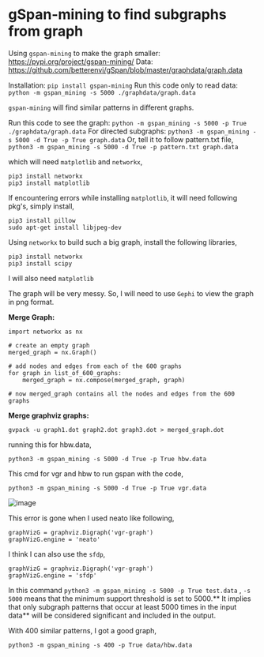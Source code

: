# gSpan-mining to find subgraphs from graph

Using `gspan-mining` to make the graph smaller: https://pypi.org/project/gspan-mining/
Data: https://github.com/betterenvi/gSpan/blob/master/graphdata/graph.data

Installation: `pip install gspan-mining`
Run this code only to read data: `python -m gspan_mining -s 5000 ./graphdata/graph.data`

`gspan-mining` will find similar patterns in different graphs.

Run this code to see the graph: `python -m gspan_mining -s 5000 -p True ./graphdata/graph.data`
For directed subgraphs: 
     `python3 -m gspan_mining -s 5000 -d True -p True graph.data`
     Or, tell it to follow pattern.txt file,
     `python3 -m gspan_mining -s 5000 -d True -p pattern.txt graph.data`

which will need `matplotlib` and `networkx`,
```
pip3 install networkx
pip3 install matplotlib
```
If encountering errors while installing `matplotlib`, it will need following pkg's, simply install,
```
pip3 install pillow
sudo apt-get install libjpeg-dev
```

Using `networkx` to build such a big graph, install the following libraries,
```
pip3 install networkx
pip3 install scipy
```
I will also need `matplotlib`

The graph will be very messy. So, I will need to use `Gephi` to view the graph in png format.

**__Merge Graph:__**
```
import networkx as nx

# create an empty graph
merged_graph = nx.Graph()

# add nodes and edges from each of the 600 graphs
for graph in list_of_600_graphs:
    merged_graph = nx.compose(merged_graph, graph)

# now merged_graph contains all the nodes and edges from the 600 graphs
```

**__Merge graphviz graphs:__**
```
gvpack -u graph1.dot graph2.dot graph3.dot > merged_graph.dot
```

running this for hbw.data,
```
python3 -m gspan_mining -s 5000 -d True -p True hbw.data
```

This cmd for vgr and hbw to run gspan with the code,
```
python3 -m gspan_mining -s 5000 -d True -p True vgr.data
```
![image](https://github.com/mdrahmed/cheatsheets/assets/26908164/37300f3a-607f-4283-ab22-27a5b8f5ec24)


This error is gone when I used neato like following,
```
graphVizG = graphviz.Digraph('vgr-graph')
graphVizG.engine = 'neato'
```

I think I can also use the `sfdp`,
```
graphVizG = graphviz.Digraph('vgr-graph')
graphVizG.engine = 'sfdp'
```

In this command `python3 -m gspan_mining -s 5000 -p True test.data` ,
`-s 5000` means that the minimum support threshold is set to 5000.** It implies that only subgraph patterns that occur at least 5000 times in the input data** will be considered significant and included in the output.

With 400 similar patterns, I got a good graph,
```
python3 -m gspan_mining -s 400 -p True data/hbw.data
```
